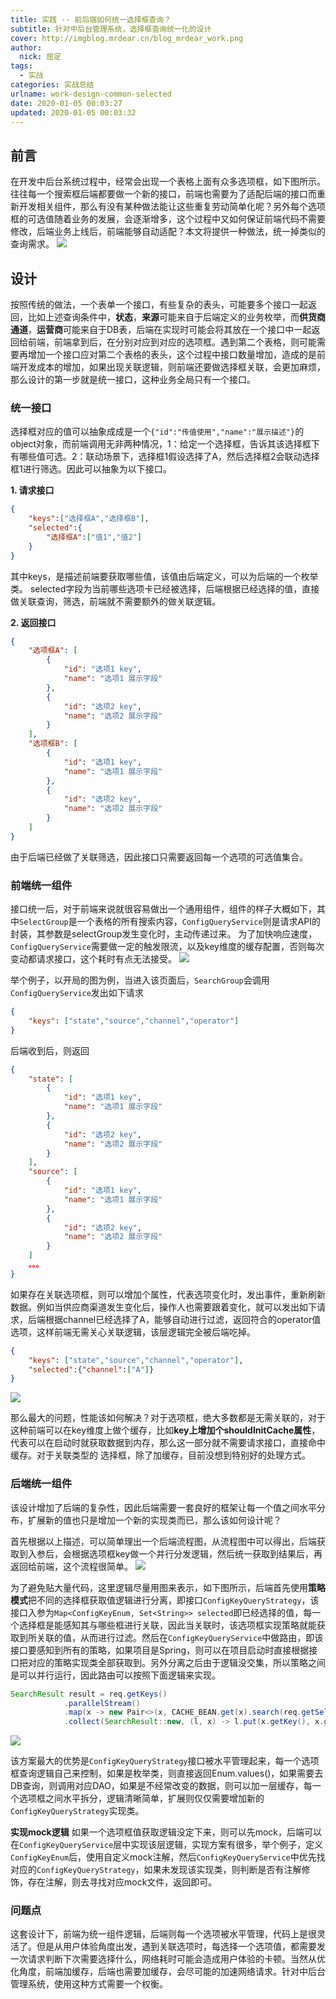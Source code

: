 ```yaml
---
title: 实践 -- 前后端如何统一选择框查询？
subtitle: 针对中后台管理系统，选择框查询统一化的设计
cover: http://imgblog.mrdear.cn/blog_mrdear_work.png
author: 
  nick: 屈定
tags:
  - 实战
categories: 实战总结
urlname: work-design-common-selected
date: 2020-01-05 00:03:27
updated: 2020-01-05 00:03:32
---
```


## 前言
在开发中后台系统过程中，经常会出现一个表格上面有众多选项框，如下图所示。往往每一个搜索框后端都要做一个新的接口，前端也需要为了适配后端的接口而重新开发相关组件，那么有没有某种做法能让这些重复劳动简单化呢？另外每个选项框的可选值随着业务的发展，会逐渐增多，这个过程中又如何保证前端代码不需要修改，后端业务上线后，前端能够自动适配？本文将提供一种做法，统一掉类似的查询需求。
![](http://imgblog.mrdear.cn/1578144555.png)

## 设计
按照传统的做法，一个表单一个接口，有些复杂的表头，可能要多个接口一起返回，比如上述查询条件中，**状态**，**来源**可能来自于后端定义的业务枚举，而**供货商通道**，**运营商**可能来自于DB表，后端在实现时可能会将其放在一个接口中一起返回给前端，前端拿到后，在分别对应到对应的选项框。遇到第二个表格，则可能需要再增加一个接口应对第二个表格的表头，这个过程中接口数量增加，造成的是前端开发成本的增加，如果出现关联逻辑，则前端还要做选择框关联，会更加麻烦，那么设计的第一步就是统一接口，这种业务全局只有一个接口。

### 统一接口
选择框对应的值可以抽象成成是一个`{"id":"传值使用","name":"展示描述"}`的object对象，而前端调用无非两种情况，1：给定一个选择框，告诉其该选择框下有哪些值可选。2：联动场景下，选择框1假设选择了A，然后选择框2会联动选择框1进行筛选。因此可以抽象为以下接口。

**1. 请求接口**
```json
{
    "keys":["选择框A","选择框B"],
    "selected":{
        "选择框A":["值1","值2"]
    }
}
```
其中keys，是描述前端要获取哪些值，该值由后端定义，可以为后端的一个枚举类。
selected字段为当前哪些选项卡已经被选择，后端根据已经选择的值，直接做关联查询，筛选，前端就不需要额外的做关联逻辑。

**2. 返回接口**
```json
{
    "选项框A": [
        {
            "id": "选项1 key",
            "name": "选项1 展示字段"
        },
        {
            "id": "选项2 key",
            "name": "选项2 展示字段"
        }
    ],
    "选项框B": [
        {
            "id": "选项1 key",
            "name": "选项1 展示字段"
        },
        {
            "id": "选项2 key",
            "name": "选项2 展示字段"
        }
    ]
}
```
由于后端已经做了关联筛选，因此接口只需要返回每一个选项的可选值集合。

### 前端统一组件
接口统一后，对于前端来说就很容易做出一个通用组件，组件的样子大概如下，其中`SelectGroup`是一个表格的所有搜索内容，`ConfigQueryService`则是请求API的封装，其参数是selectGroup发生变化时，主动传递过来。
为了加快响应速度，`ConfigQueryService`需要做一定的触发限流，以及key维度的缓存配置，否则每次变动都请求接口，这个耗时有点无法接受。
![](http://imgblog.mrdear.cn/1578149077.png?imageMogr2/thumbnail/!100p)

举个例子，以开局的图为例，当进入该页面后，`SearchGroup`会调用`ConfigQueryService`发出如下请求
```json
{
    "keys": ["state","source","channel","operator"]
}
```
后端收到后，则返回
```json
{
    "state": [
        {
            "id": "选项1 key",
            "name": "选项1 展示字段"
        },
        {
            "id": "选项2 key",
            "name": "选项2 展示字段"
        }
    ],
    "source": [
        {
            "id": "选项1 key",
            "name": "选项1 展示字段"
        },
        {
            "id": "选项2 key",
            "name": "选项2 展示字段"
        }
    ]
    。。。
}
```
如果存在关联选项框，则可以增加个属性，代表选项变化时，发出事件，重新刷新数据。例如当供应商渠道发生变化后，操作人也需要跟着变化，就可以发出如下请求，后端根据channel已经选择了A，能够自动进行过滤，返回符合的operator值选项，这样前端无需关心关联逻辑，该层逻辑完全被后端吃掉。
```json
{
    "keys": ["state","source","channel","operator"],
    "selected":{"channel":["A"]}
}
```
![](http://imgblog.mrdear.cn/1578144555.png)

那么最大的问题，性能该如何解决？对于选项框，绝大多数都是无需关联的，对于这种前端可以在key维度上做个缓存，比如**key上增加个shouldInitCache属性**，代表可以在启动时就获取数据到内存，那么这一部分就不需要请求接口，直接命中缓存。对于关联类型的
选择框，除了加缓存，目前没想到特别好的处理方式。

### 后端统一组件
该设计增加了后端的复杂性，因此后端需要一套良好的框架让每一个值之间水平分布，扩展新的值也只是增加一个新的实现类而已，那么该如何设计呢？

首先根据以上描述，可以简单理出一个后端流程图，从流程图中可以得出，后端获取到入参后，会根据选项框key做一个并行分发逻辑，然后统一获取到结果后，再返回给前端，这个流程很简单。
![](http://imgblog.mrdear.cn/1578150378.png)

为了避免贴大量代码，这里逻辑尽量用图来表示，如下图所示，后端首先使用**策略模式**把不同的选择框获取值逻辑进行分离，即接口`ConfigKeyQueryStrategy`，该接口入参为`Map<ConfigKeyEnum, Set<String>> selected`即已经选择的值，每一个选择框是能感知其与哪些框进行关联，因此当关联时，该选项框实现策略就能获取到所关联的值，从而进行过滤。然后在`ConfigKeyQueryService`中做路由，即该接口要感知到所有的策略，如果项目是Spring，则可以在项目启动时直接根据接口把对应的策略实现类全部获取到。另外分离之后由于逻辑没交集，所以策略之间是可以并行运行，因此路由可以按照下面逻辑来实现。
```java
SearchResult result = req.getKeys()
            .parallelStream()
            .map(x -> new Pair<>(x, CACHE_BEAN.get(x).search(req.getSelected())))
            .collect(SearchResult::new, (l, x) -> l.put(x.getKey(), x.getValue()), SearchResult::merge);
```
![](http://imgblog.mrdear.cn/1578152122.png?imageMogr2/thumbnail/!100p)

该方案最大的优势是`ConfigKeyQueryStrategy`接口被水平管理起来，每一个选项框查询逻辑自己来控制，如果是枚举类，则直接返回Enum.values()，如果需要去DB查询，则调用对应DAO，如果是不经常改变的数据，则可以加一层缓存，每一个选项框之间水平拆分，逻辑清晰简单，扩展则仅仅需要增加新的`ConfigKeyQueryStrategy`实现类。

**实现mock逻辑**
如果一个选项框值获取逻辑没定下来，则可以先mock，后端可以在`ConfigKeyQueryService`层中实现该层逻辑，实现方案有很多，举个例子，定义`ConfigKeyEnum`后，使用自定义mock注解，然后`ConfigKeyQueryService`中优先找对应的`ConfigKeyQueryStrategy`，如果未发现该实现类，则判断是否有注解修饰，存在注解，则去寻找对应mock文件，返回即可。

### 问题点
这套设计下，前端为统一组件逻辑，后端则每一个选项被水平管理，代码上是很灵活了。但是从用户体验角度出发，遇到关联选项时，每选择一个选项值，都需要发一次请求判断下次需要选择什么，网络耗时可能会造成用户体验的卡顿。当然从优化角度，前端加缓存，后端也需要加缓存，会尽可能的加速网络请求。针对中后台管理系统，使用这种方式需要一个权衡。